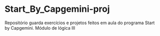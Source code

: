 # Start_By_Capgemini-proj
Repositório guarda exercícios e projetos feitos em aula do programa Start by Capgemini.
Módulo de lógica III
